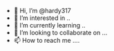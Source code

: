 - 👋 Hi, I’m @hardy317 
- 👀 I’m interested in ..
- 🌱 I’m currently learning ..
- 💞️ I’m looking to collaborate on ...
- 📫 How to reach me ....

<!---
hardy317/hardy317 is a ✨ special ✨ repository because its `README.md` (this file) appears on your GitHub profile.
You can click the Preview link to take a look at your changes.
--->
